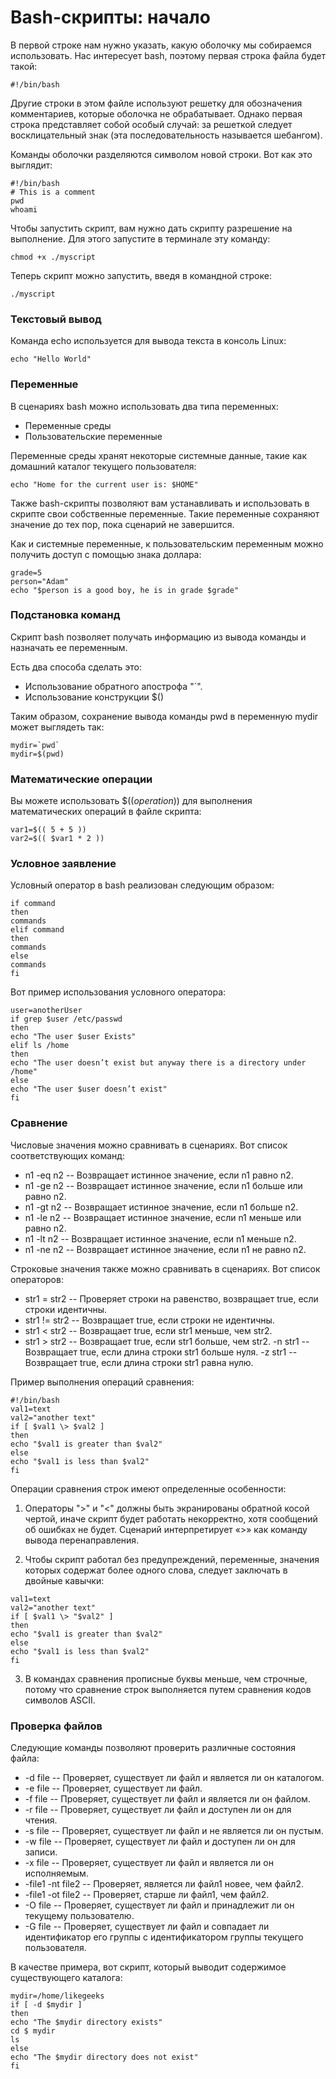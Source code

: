 # Bash-скрипты: начало

В первой строке нам нужно указать, какую оболочку мы собираемся использовать. Нас интересует bash, поэтому первая строка файла будет такой:
```shell
#!/bin/bash
```

Другие строки в этом файле используют решетку для обозначения комментариев, которые оболочка не обрабатывает. Однако первая строка представляет собой особый случай: за решеткой следует восклицательный знак (эта последовательность называется шебангом).

Команды оболочки разделяются символом новой строки. Вот как это выглядит:
```shell
#!/bin/bash
# This is a comment
pwd
whoami
```

Чтобы запустить скрипт, вам нужно дать скрипту разрешение на выполнение. Для этого запустите в терминале эту команду:
```shell
chmod +x ./myscript
```

Теперь скрипт можно запустить, введя в командной строке:
```shell
./myscript
```

### Текстовый вывод

Команда echo используется для вывода текста в консоль Linux:
```shell
echo "Hello World"
```

### Переменные

В сценариях bash можно использовать два типа переменных:
- Переменные среды
- Пользовательские переменные

Переменные среды хранят некоторые системные данные, такие как домашний каталог текущего пользователя:
```shell
echo "Home for the current user is: $HOME"
```

Также bash-скрипты позволяют вам устанавливать и использовать в скрипте свои собственные переменные. Такие переменные сохраняют значение до тех пор, пока сценарий не завершится.

Как и системные переменные, к пользовательским переменным можно получить доступ с помощью знака доллара:
```shell
grade=5
person="Adam"
echo "$person is a good boy, he is in grade $grade"
```

### Подстановка команд

Скрипт bash позволяет получать информацию из вывода команды и назначать ее переменным.

Есть два способа сделать это:

- Использование обратного апострофа "`".
- Использование конструкции $()

Таким образом, сохранение вывода команды pwd в переменную mydir может выглядеть так:
```shell
mydir=`pwd`
mydir=$(pwd)
```

### Математические операции

Вы можете использовать $((*operation*)) для выполнения математических операций в файле скрипта:
```shell
var1=$(( 5 + 5 ))
var2=$(( $var1 * 2 ))
```

### Условное заявление

Условный оператор в bash реализован следующим образом:
```shell
if command
then
commands
elif command
then
commands
else
commands
fi
```

Вот пример использования условного оператора:
```
user=anotherUser
if grep $user /etc/passwd
then
echo "The user $user Exists"
elif ls /home
then
echo "The user doesn’t exist but anyway there is a directory under /home"
else
echo "The user $user doesn’t exist"
fi
```

### Сравнение

Числовые значения можно сравнивать в сценариях. Вот список соответствующих команд:
- n1 -eq n2 -- Возвращает истинное значение, если n1 равно n2.
- n1 -ge n2 -- Возвращает истинное значение, если n1 больше или равно n2.
- n1 -gt n2 -- Возвращает истинное значение, если n1 больше n2.
- n1 -le n2 -- Возвращает истинное значение, если n1 меньше или равно n2.
- n1 -lt n2 -- Возвращает истинное значение, если n1 меньше n2.
- n1 -ne n2 -- Возвращает истинное значение, если n1 не равно n2.

Строковые значения также можно сравнивать в сценариях. Вот список операторов:
- str1 = str2 -- Проверяет строки на равенство, возвращает true, если строки идентичны.
- str1 != str2 -- Возвращает true, если строки не идентичны.
- str1 < str2 -- Возвращает true, если str1 меньше, чем str2.
- str1 > str2 -- Возвращает true, если str1 больше, чем str2.
  -n str1 -- Возвращает true, если длина строки str1 больше нуля.
  -z str1 -- Возвращает true, если длина строки str1 равна нулю.

Пример выполнения операций сравнения:
```
#!/bin/bash
val1=text
val2="another text"
if [ $val1 \> $val2 ]
then
echo "$val1 is greater than $val2"
else
echo "$val1 is less than $val2"
fi
```

Операции сравнения строк имеют определенные особенности:

1. Операторы ">" и "<" должны быть экранированы обратной косой чертой, иначе скрипт будет работать некорректно, хотя сообщений об ошибках не будет. Сценарий интерпретирует «>» как команду вывода перенаправления.

2. Чтобы скрипт работал без предупреждений, переменные, значения которых содержат более одного слова, следует заключать в двойные кавычки:
 
```
val1=text
val2="another text"
if [ $val1 \> "$val2" ]
then
echo "$val1 is greater than $val2"
else
echo "$val1 is less than $val2"
fi
```

3. В командах сравнения прописные буквы меньше, чем строчные, потому что сравнение строк выполняется путем сравнения кодов символов ASCII.

### Проверка файлов

Следующие команды позволяют проверить различные состояния файла:
- -d file -- Проверяет, существует ли файл и является ли он каталогом.
- -e file -- Проверяет, существует ли файл.
- -f file -- Проверяет, существует ли файл и является ли он файлом.
- -r file -- Проверяет, существует ли файл и доступен ли он для чтения.
- -s file -- Проверяет, существует ли файл и не является ли он пустым.
- -w file -- Проверяет, существует ли файл и доступен ли он для записи.
- -x file -- Проверяет, существует ли файл и является ли он исполняемым.
- -file1 -nt file2 -- Проверяет, является ли файл1 новее, чем файл2.
- -file1 -ot file2 -- Проверяет, старше ли файл1, чем файл2.
- -O file -- Проверяет, существует ли файл и принадлежит ли он текущему пользователю.
- -G file -- Проверяет, существует ли файл и совпадает ли идентификатор его группы с идентификатором группы текущего пользователя.

В качестве примера, вот скрипт, который выводит содержимое существующего каталога:
```
mydir=/home/likegeeks
if [ -d $mydir ]
then
echo "The $mydir directory exists"
cd $ mydir
ls
else
echo "The $mydir directory does not exist"
fi
```